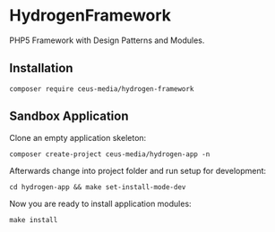 # HydrogenFramework
PHP5 Framework with Design Patterns and Modules.

## Installation

```composer require ceus-media/hydrogen-framework```

## Sandbox Application

Clone an empty application skeleton:

```composer create-project ceus-media/hydrogen-app -n```

Afterwards change into project folder and run setup for development:

```cd hydrogen-app && make set-install-mode-dev```

Now you are ready to install application modules:

```make install```



